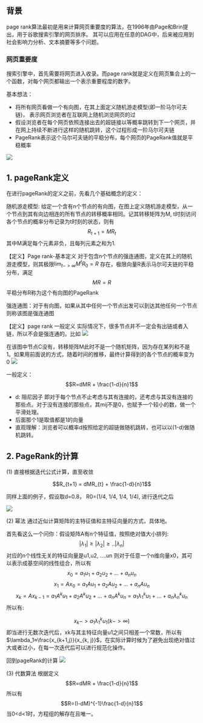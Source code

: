 ## 背景

page rank算法最初是用来计算网页重要度的算法，在1996年由Page和Brin提出，用于谷歌搜索引擎的网页排序。
其可以应用在任意的DAG中，后来被应用到社会影响力分析、文本摘要等多个问题。



### 网页重要度
搜索引擎中，首先需要将网页进入收录。而page rank就是定义在网页集合上的一个函数，对每个网页都输出一个表示重要程度的数字。

基本想法：
- 将所有网页看做一个有向图，在其上面定义随机游走模型(即一阶马尔可夫链)， 表示网页浏览者在互联网上随机浏览网页的过
- 假设浏览者在每个网页依照连接出去的超链接以等概率跳转到下一个网页，并在网上持续不断进行这样的随机跳转，这个过程形成一阶马尔可夫链
- PageRank表示这个马尔可夫链的平稳分布，每个网页的PageRank值就是平稳概率

![](../../Draft/media/Pasted%20image%2020220423180726.png)

## 1. pageRank定义

在进行pageRank的定义之前，先看几个基础概念的定义：

随机游走模型:
给定一个含有n个节点的有向图，在图上定义随机游走模型，从一个节点到其有向边相连的所有节点的转移概率相同。记其转移矩阵为M, t时刻访问各个节点的概率分布记录为t时刻的状态，则有
$$R_{t+1}=MR_t$$
其中M满足每个元素非负，且每列元素之和为1.


【定义】Page rank-基本定义
对于包含n个节点的强连通图，定义在其上的随机游走模型，则其极限$\lim_{t-> ∞} M^tR_0=R$ 存在，极限向量R表示马尔可夫链的平稳分布，满足
$$MR=R$$
平稳分布R称为这个有向图的PageRank

强连通图：对于有向图，如果从其中任何一个节点出发可以到达其他任何一个节点则称该图是强连通图



【定义】page rank 一般定义
实际情况下，很多节点并不一定会有出链或者入链，所以不会是强连通的。比如
![](../../Draft/media/Pasted%20image%2020220423205408.png)

在该图中节点C没有，转移矩阵M此时不是一个随机矩阵，因为存在某列和不是1。如果用前面说的方式，随着时间的推移，最终计算得到的各个节点的概率变为0
![](../../Draft/media/Pasted%20image%2020220423205957.png)

一般定义：
$$R=dMR + \frac{1-d}{n}1$$
- d: 阻尼因子
即对于每个节点不止考虑与其有连接的，还考虑与其没有连接的那些点。对于没有连接的那些点，其mij不是0，也赋予一个较小的数，做一个平滑处理。
- 后面那个1是取值都是1的向量
- 直观理解：浏览者可以概率d按照给定的超链做随机跳转，也可以以(1-d)做随机跳转。


## 2. PageRank的计算
(1) 直接根据迭代公式计算，直至收敛

$$R_{t+1} = dMR_{t} + \frac{1-d}{n}1$$

同样上面的例子，假设取d=0.8， R0=(1/4, 1/4, 1/4, 1/4), 进行迭代之后

![](../../Draft/media/Pasted%20image%2020220428100903.png)




(2) 幂法
通过近似计算矩阵的主特征值和主特征向量的方式，具体地。

首先看这么一个问你：假设矩阵A有n个特征值，按照绝对值大小排列:
$$|\lambda_1| \ge |\lambda_2| \ge ..|\lambda_n|$$
对应的n个线性无关的特征向量是u1,u2, ....un
则对于任意一个n维向量x0，其可以表示成基空间的线性组合，所以有
$$x_0=a_1u_1 + a_2u_2+...+a_nu_n$$
$$x_1=Ax_0=a_1Au_1 + a_2Au_2+...+a_nAu_n$$
$$x_k=Ax_{k-1}=a_1A^ku_1 + a_2A^ku_2+...+a_nA^ku_n=a_1\lambda_1^ku_1 + ...+a_n\lambda_n^ku_n$$
所以有:

$$x_k -> a_1\lambda_1^ku_1 (k->∞)$$
即当进行无数次迭代后，xk与其主特征向量u1之间只相差一个常数，所以有$\lambda_1≈\frac{x_{k+1,j}}{x_{k, j}}$，在实际计算时候为了避免出现绝对值过大或者过小，在每一次迭代后可以进行规范化操作。


回到pageRank的计算
![](../../Draft/media/Pasted%20image%2020220428103907.png)



(3) 代数算法
根据定义$$R=dMR + \frac{1-d}{n}1$$
所以有$$R=(I-dM)^{-1}\frac{1-d}{n}1$$
当0<d<1时，方程组的解存在且唯一。